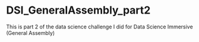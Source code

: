 # DSI_GeneralAssembly_part2
This is part 2 of the data science challenge I did for Data Science Immersive (General Assembly)
